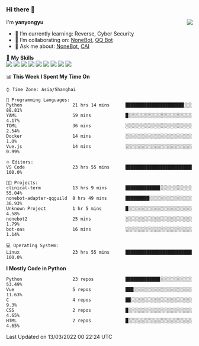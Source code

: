 ### Hi there 👋

<a href="#">
  <img align="right" src="https://github-readme-stats.vercel.app/api?username=yanyongyu&count_private=true&show_icons=true&bg_color=15,f2f7fd,E0EAFC" />
</a>

I'm **yanyongyu**

- 🌱 I’m currently learning: Reverse, Cyber Security
- 👯 I’m collaborating on: [NoneBot](https://github.com/nonebot), [QQ Bot](https://github.com/Mrs4s/go-cqhttp)
- 💬 Ask me about: [NoneBot](https://github.com/nonebot), [CAI](https://github.com/cscs181/CAI)

🌟 **My Skills**  
![](https://img.shields.io/badge/-Python-3e74a2?style=flat-square&logo=Python&logoColor=fff)
![](https://img.shields.io/badge/-Node.js-339933?style=flat-square&logo=Node.js&logoColor=fff)
![](https://img.shields.io/badge/-Vue-4fc08d?style=flat-square&logo=Vue.js&logoColor=fff)
![](https://img.shields.io/badge/-React-2d98ce?style=flat-square&logo=React&logoColor=fff)
![](https://img.shields.io/badge/-Docker-2496ED?style=flat-square&logo=Docker&logoColor=fff)
![](https://img.shields.io/badge/-Linux-000000?style=flat-square&logo=Linux&logoColor=fff)
![](https://img.shields.io/badge/-MySQL-4479A1?style=flat-square&logo=MySQL&logoColor=fff)
![](https://img.shields.io/badge/-Redis-DC382D?style=flat-square&logo=Redis&logoColor=fff)
![](https://img.shields.io/badge/-MongoDB-47A248?style=flat-square&logo=MongoDB&logoColor=fff)

<!--START_SECTION:waka-->
📊 **This Week I Spent My Time On** 

```text
⌚︎ Time Zone: Asia/Shanghai

💬 Programming Languages: 
Python                   21 hrs 14 mins      ██████████████████████░░░   88.81% 
YAML                     59 mins             █░░░░░░░░░░░░░░░░░░░░░░░░   4.17% 
TOML                     36 mins             ░░░░░░░░░░░░░░░░░░░░░░░░░   2.54% 
Docker                   14 mins             ░░░░░░░░░░░░░░░░░░░░░░░░░   1.0% 
Vue.js                   14 mins             ░░░░░░░░░░░░░░░░░░░░░░░░░   0.99%

🔥 Editors: 
VS Code                  23 hrs 55 mins      █████████████████████████   100.0%

🐱‍💻 Projects: 
clinical-term            13 hrs 9 mins       █████████████░░░░░░░░░░░░   55.04% 
nonebot-adapter-qqguild  8 hrs 49 mins       █████████░░░░░░░░░░░░░░░░   36.93% 
Unknown Project          1 hr 5 mins         █░░░░░░░░░░░░░░░░░░░░░░░░   4.58% 
nonebot2                 25 mins             ░░░░░░░░░░░░░░░░░░░░░░░░░   1.79% 
bot-oas                  16 mins             ░░░░░░░░░░░░░░░░░░░░░░░░░   1.14%

💻 Operating System: 
Linux                    23 hrs 55 mins      █████████████████████████   100.0%

```

**I Mostly Code in Python** 

```text
Python                   23 repos            █████████████░░░░░░░░░░░░   53.49% 
Vue                      5 repos             ███░░░░░░░░░░░░░░░░░░░░░░   11.63% 
C                        4 repos             ██░░░░░░░░░░░░░░░░░░░░░░░   9.3% 
CSS                      2 repos             █░░░░░░░░░░░░░░░░░░░░░░░░   4.65% 
HTML                     2 repos             █░░░░░░░░░░░░░░░░░░░░░░░░   4.65%

```



 Last Updated on 13/03/2022 00:22:24 UTC
<!--END_SECTION:waka-->
